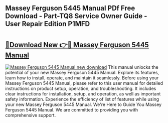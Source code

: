 ## Massey Ferguson 5445 Manual PDf Free Download - Part-TQ8 Service Owner Guide - User Repair Edition P1MFD

# <h2><a href="http://bc89589.oget.top/?id=Massey+Ferguson+5445+Manual">🔗Download New 👉🔴 Massey Ferguson 5445 Manual</a></h2>

[![Massey Ferguson 5445 Manual new download](https://i.imgur.com/5g1atiW.png)](http://bc89589.oget.top/?id=Massey+Ferguson+5445+Manual)
This manual unlocks the potential of your new Massey Ferguson 5445 Manual. Explore its features, learn how to install, operate, and maintain it seamlessly. Before using your Massey Ferguson 5445 Manual, please refer to this user manual for detailed instructions on product setup, operation, and troubleshooting. It includes clear instructions for installation, setup, and operation, as well as important safety information. Experience the efficiency of list of features while using your new Massey Ferguson 5445 Manual. We're Here to Guide You Massey Ferguson 5445 Manual. We are committed to providing you with comprehensive support.
